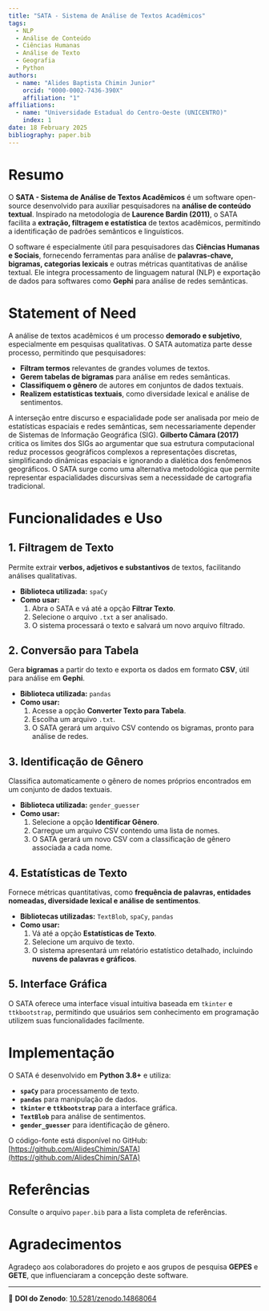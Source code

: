 ```yaml
---
title: "SATA - Sistema de Análise de Textos Acadêmicos"
tags:
  - NLP
  - Análise de Conteúdo
  - Ciências Humanas
  - Análise de Texto
  - Geografia
  - Python
authors:
  - name: "Alides Baptista Chimin Junior"
    orcid: "0000-0002-7436-390X"
    affiliation: "1"
affiliations:
  - name: "Universidade Estadual do Centro-Oeste (UNICENTRO)"
    index: 1
date: 18 February 2025
bibliography: paper.bib
---
```


# Resumo
O **SATA - Sistema de Análise de Textos Acadêmicos** é um software open-source desenvolvido para auxiliar pesquisadores na **análise de conteúdo textual**. Inspirado na metodologia de **Laurence Bardin (2011)**, o SATA facilita a **extração, filtragem e estatística** de textos acadêmicos, permitindo a identificação de padrões semânticos e linguísticos.

O software é especialmente útil para pesquisadores das **Ciências Humanas e Sociais**, fornecendo ferramentas para análise de **palavras-chave, bigramas, categorias lexicais** e outras métricas quantitativas de análise textual. Ele integra processamento de linguagem natural (NLP) e exportação de dados para softwares como **Gephi** para análise de redes semânticas.


# Statement of Need
A análise de textos acadêmicos é um processo **demorado e subjetivo**, especialmente em pesquisas qualitativas. O SATA automatiza parte desse processo, permitindo que pesquisadores:

- **Filtram termos** relevantes de grandes volumes de textos.
- **Gerem tabelas de bigramas** para análise em redes semânticas.
- **Classifiquem o gênero** de autores em conjuntos de dados textuais.
- **Realizem estatísticas textuais**, como diversidade lexical e análise de sentimentos.

A interseção entre discurso e espacialidade pode ser analisada por meio de estatísticas espaciais e redes semânticas, sem necessariamente depender de Sistemas de Informação Geográfica (SIG). **Gilberto Câmara (2017)** critica os limites dos SIGs ao argumentar que sua estrutura computacional reduz processos geográficos complexos a representações discretas, simplificando dinâmicas espaciais e ignorando a dialética dos fenômenos geográficos. O SATA surge como uma alternativa metodológica que permite representar espacialidades discursivas sem a necessidade de cartografia tradicional.

# Funcionalidades e Uso

## 1. Filtragem de Texto
Permite extrair **verbos, adjetivos e substantivos** de textos, facilitando análises qualitativas.
- **Biblioteca utilizada:** `spaCy`
- **Como usar:**
  1. Abra o SATA e vá até a opção **Filtrar Texto**.
  2. Selecione o arquivo `.txt` a ser analisado.
  3. O sistema processará o texto e salvará um novo arquivo filtrado.

## 2. Conversão para Tabela
Gera **bigramas** a partir do texto e exporta os dados em formato **CSV**, útil para análise em **Gephi**.
- **Biblioteca utilizada:** `pandas`
- **Como usar:**
  1. Acesse a opção **Converter Texto para Tabela**.
  2. Escolha um arquivo `.txt`.
  3. O SATA gerará um arquivo CSV contendo os bigramas, pronto para análise de redes.

## 3. Identificação de Gênero
Classifica automaticamente o gênero de nomes próprios encontrados em um conjunto de dados textuais.
- **Biblioteca utilizada:** `gender_guesser`
- **Como usar:**
  1. Selecione a opção **Identificar Gênero**.
  2. Carregue um arquivo CSV contendo uma lista de nomes.
  3. O SATA gerará um novo CSV com a classificação de gênero associada a cada nome.

## 4. Estatísticas de Texto
Fornece métricas quantitativas, como **frequência de palavras, entidades nomeadas, diversidade lexical e análise de sentimentos**.
- **Bibliotecas utilizadas:** `TextBlob`, `spaCy`, `pandas`
- **Como usar:**
  1. Vá até a opção **Estatísticas de Texto**.
  2. Selecione um arquivo de texto.
  3. O sistema apresentará um relatório estatístico detalhado, incluindo **nuvens de palavras e gráficos**.

## 5. Interface Gráfica
O SATA oferece uma interface visual intuitiva baseada em `tkinter` e `ttkbootstrap`, permitindo que usuários sem conhecimento em programação utilizem suas funcionalidades facilmente.

# Implementação
O SATA é desenvolvido em **Python 3.8+** e utiliza:
- **`spaCy`** para processamento de texto.
- **`pandas`** para manipulação de dados.
- **`tkinter` e `ttkbootstrap`** para a interface gráfica.
- **`TextBlob`** para análise de sentimentos.
- **`gender_guesser`** para identificação de gênero.

O código-fonte está disponível no GitHub: [https://github.com/AlidesChimin/SATA](https://github.com/AlidesChimin/SATA)

# Referências
Consulte o arquivo `paper.bib` para a lista completa de referências.

# Agradecimentos
Agradeço aos colaboradores do projeto e aos grupos de pesquisa **GEPES** e **GETE**, que influenciaram a concepção deste software.

---
🔗 **DOI do Zenodo**: [10.5281/zenodo.14868064](https://doi.org/10.5281/zenodo.14868064)


